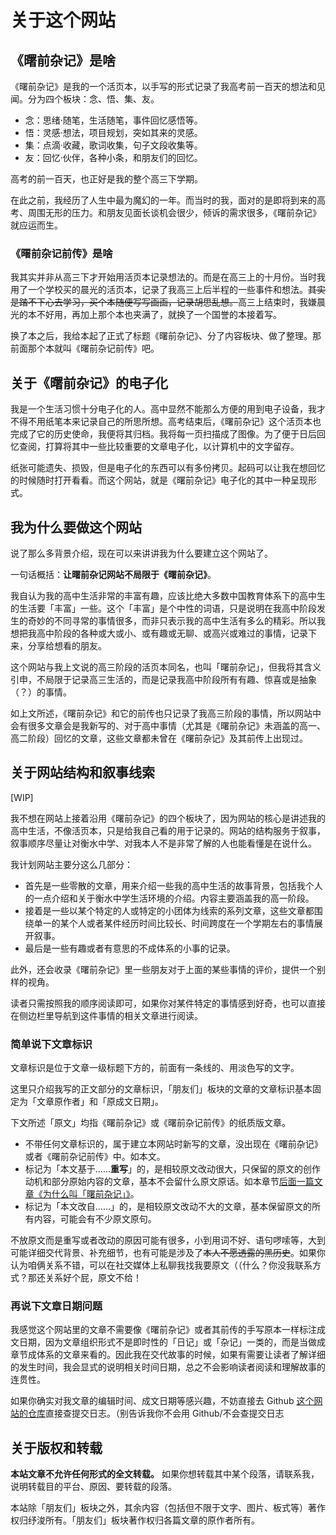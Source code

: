 # 关于这个网站

## 《曙前杂记》是啥

《曙前杂记》是我的一个活页本，以手写的形式记录了我高考前一百天的想法和见闻。分为四个板块：念、悟、集、友。

- 念：思绪·随笔，生活随笔，事件回忆感悟等。
- 悟：灵感·想法，项目规划，突如其来的灵感。
- 集：点滴·收藏，歌词收集，句子文段收集等。
- 友：回忆·伙伴，各种小条，和朋友们的回忆。

高考的前一百天，也正好是我的整个高三下学期。

在此之前，我经历了人生中最为魔幻的一年。而当时的我，面对的是即将到来的高考、周围无形的压力。和朋友见面长谈机会很少，倾诉的需求很多，《曙前杂记》就应运而生。

### 《曙前杂记前传》是啥

我其实并非从高三下才开始用活页本记录想法的。而是在高三上的十月份。当时我用了一个学校买的晨光的活页本，记录了我高三上后半程的一些事件和想法。<s>其实是踏不下心去学习，买个本随便写写画画，记录胡思乱想。</s>高三上结束时，我嫌晨光的本不好用，再加上那个本也夹满了，就换了一个国誉的本接着写。

换了本之后，我给本起了正式了标题《曙前杂记》、分了内容板块、做了整理。那前面那个本就叫《曙前杂记前传》吧。

## 关于《曙前杂记》的电子化

我是一个生活习惯十分电子化的人。高中显然不能那么方便的用到电子设备，我才不得不用纸笔本来记录自己的所思所想。高考结束后，《曙前杂记》这个活页本也完成了它的历史使命，我便将其归档。我将每一页扫描成了图像。为了便于日后回忆查阅，打算将其中一些比较重要的文章电子化，以计算机中的文字留存。

纸张可能遗失、损毁，但是电子化的东西可以有多份拷贝。起码可以让我在想回忆的时候随时打开看看。而这个网站，就是《曙前杂记》电子化的其中一种呈现形式。

## 我为什么要做这个网站

说了那么多背景介绍，现在可以来讲讲我为什么要建立这个网站了。

一句话概括：**让曙前杂记网站不局限于《曙前杂记》**。

我自认为我的高中生活非常的丰富有趣，应该比绝大多数中国教育体系下的高中生的生活要「丰富」一些。这个「丰富」是个中性的词语，只是说明在我高中阶段发生的奇妙的不同寻常的事情很多，而非只表示我的高中生活有多么的精彩。所以我想把我高中阶段的各种或大或小、或有趣或无聊、或高兴或难过的事情，记录下来，分享给想看的朋友。

这个网站与我上文说的高三阶段的活页本同名，也叫「曙前杂记」，但我将其含义引申，不局限于记录高三生活的，而是记录我高中阶段所有有趣、惊喜或是抽象（？）的事情。

如上文所述，《曙前杂记》和它的前传也只记录了我高三阶段的事情，所以网站中会有很多文章会是我新写的、对于高中事情（尤其是《曙前杂记》未涵盖的高一、高二阶段）回忆的文章，这些文章都未曾在《曙前杂记》及其前传上出现过。

## 关于网站结构和叙事线索

[WIP]

我不想在网站上接着沿用《曙前杂记》的四个板块了，因为网站的核心是讲述我的高中生活，不像活页本，只是给我自己看的用于记录的。网站的结构服务于叙事，叙事顺序尽量让对衡水中学、对我本人不是非常了解的人也能看懂是在说什么。

我计划网站主要分这么几部分：

- 首先是一些零散的文章，用来介绍一些我的高中生活的故事背景，包括我个人的一点介绍和关于衡水中学生活环境的介绍。内容主要涵盖我的高一阶段。
- 接着是一些以某个特定的人或特定的小团体为线索的系列文章，这些文章都围绕单一的某个人或者某件经历时间比较长、时间跨度在一个学期左右的事情展开叙事。
- 最后是一些有趣或者有意思的不成体系的小事的记录。

此外，还会收录《曙前杂记》里一些朋友对于上面的某些事情的评价，提供一个别样的视角。

读者只需按照我的顺序阅读即可，如果你对某件特定的事情感到好奇，也可以直接在侧边栏里导航到这件事情的相关文章进行阅读。

### 简单说下文章标识

文章标识是位于文章一级标题下方的，前面有一条线的、用淡色写的文字。

这里只介绍我写的正文部分的文章标识，「朋友们」板块的文章的文章标识基本固定为「文章原作者」和「原成文日期」。

下文所述「原文」均指《曙前杂记》或《曙前杂记前传》的纸质版文章。

- 不带任何文章标识的，属于建立本网站时新写的文章，没出现在《曙前杂记》或者《曙前杂记前传》中。如本文。
- 标记为「本文基于……**重写**」的，是相较原文改动很大，只保留的原文的创作动机和部分原始内容的文章，基本不会留什么原文原话。如本章节[后面一篇文章《为什么叫「曙前杂记」》](/preface/02-why-this-name.html)。
- 标记为「本文改自……」的，是相较原文改动不大的文章，基本保留原文的所有内容，可能会有不少原文原句。

不放原文而是重写或者改动的原因可能有很多，小到用词不好、语句啰嗦等，大到可能详细交代背景、补充细节，也有可能是涉及了<s>本人不愿透露的黑历史</s>。如果你认为咱俩关系不错，可以在社交媒体上私聊我找我要原文（（什么？你没我联系方式？那还关系好个屁，原文不给！

### 再说下文章日期问题

我感觉这个网站里的文章不需要像《曙前杂记》或者其前传的手写原本一样标注成文日期，因为文章组织形式不是即时性的「日记」或「杂记」一类的，而是当做成章节成体系的文章来看的。因此我在交代故事的时候，如果有需要让读者了解详细的发生时间，我会显式的说明相关时间日期，总之不会影响读者阅读和理解故事的连贯性。

如果你确实对我文章的编辑时间、成文日期等感兴趣，不妨直接去 Github [这个网站的仓库](https://github.com/ShuJun-Junical/journal-before-dawn.life)直接查提交日志。（别告诉我你不会用 Github/不会查提交日志

## 关于版权和转载

**本站文章不允许任何形式的全文转载。** 如果你想转载其中某个段落，请联系我，说明转载目的平台、原因、要转载的段落。

本站除「朋友们」板块之外，其余内容（包括但不限于文字、图片、板式等）著作权归纾浚所有。「朋友们」板块著作权归各篇文章的原作者所有。

